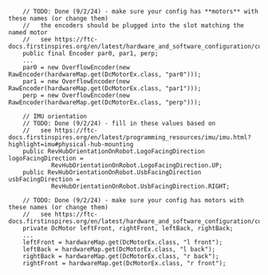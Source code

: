         // TODO: Done (9/2/24) - make sure your config has **motors** with these names (or change them)
        //   the encoders should be plugged into the slot matching the named motor
        //   see https://ftc-docs.firstinspires.org/en/latest/hardware_and_software_configuration/configuring/index.html
        public final Encoder par0, par1, perp;
        ...
        par0 = new OverflowEncoder(new RawEncoder(hardwareMap.get(DcMotorEx.class, "par0")));
        par1 = new OverflowEncoder(new RawEncoder(hardwareMap.get(DcMotorEx.class, "par1")));
        perp = new OverflowEncoder(new RawEncoder(hardwareMap.get(DcMotorEx.class, "perp")));

        // IMU orientation
        // TODO: Done (9/2/24) - fill in these values based on
        //   see https://ftc-docs.firstinspires.org/en/latest/programming_resources/imu/imu.html?highlight=imu#physical-hub-mounting
        public RevHubOrientationOnRobot.LogoFacingDirection logoFacingDirection =
                RevHubOrientationOnRobot.LogoFacingDirection.UP;
        public RevHubOrientationOnRobot.UsbFacingDirection usbFacingDirection =
                RevHubOrientationOnRobot.UsbFacingDirection.RIGHT;

        // TODO: Done (9/2/24) - make sure your config has motors with these names (or change them)
        //   see https://ftc-docs.firstinspires.org/en/latest/hardware_and_software_configuration/configuring/index.html
        private DcMotor leftFront, rightFront, leftBack, rightBack;
        ...
        leftFront = hardwareMap.get(DcMotorEx.class, "l front");
        leftBack = hardwareMap.get(DcMotorEx.class, "l back");
        rightBack = hardwareMap.get(DcMotorEx.class, "r back");
        rightFront = hardwareMap.get(DcMotorEx.class, "r front");